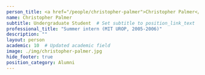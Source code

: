 ```yaml
---
person_title: <a href="/people/christopher-palmer">Christopher Palmer</a>
name: Christopher Palmer
subtitle: Undergraduate Student  # Set subtitle to position_link_text
professional_title: "Summer intern (MIT UROP, 2005-2006)"
description: ""
layout: person
academic: 10  # Updated academic field
image: ./img/christopher-palmer.jpg
hide_footer: true
position_category: Alumni
---
```

